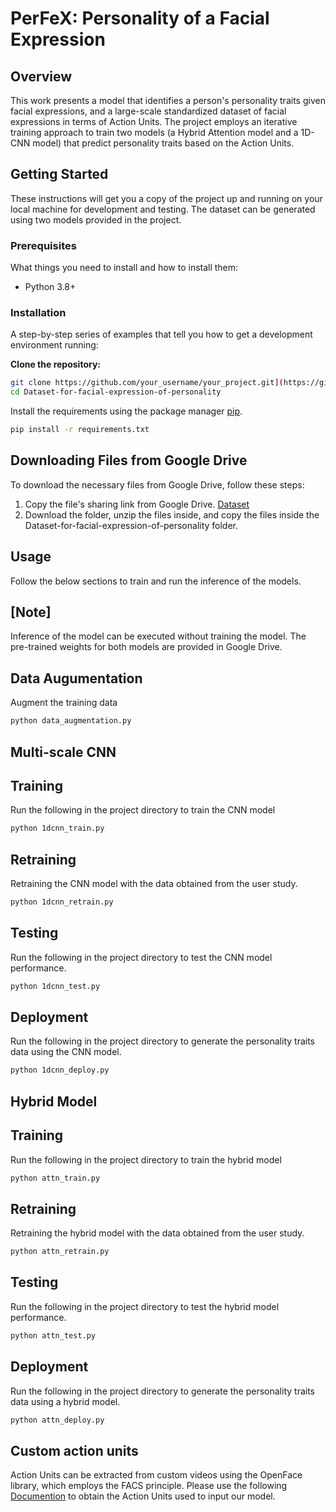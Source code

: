 # PerFeX: Personality of a Facial Expression


## Overview

This work presents a model that identifies a person's personality traits given facial expressions, and a large-scale standardized dataset of facial expressions in terms of Action Units. The project employs an iterative training approach to train two models (a Hybrid Attention model and a 1D-CNN model) that predict personality traits based on the Action Units.

## Getting Started

These instructions will get you a copy of the project up and running on your local machine for development and testing. The dataset can be generated using two models provided in the project.

### Prerequisites

What things you need to install and how to install them:

- Python 3.8+

### Installation

A step-by-step series of examples that tell you how to get a development environment running:


**Clone the repository:**
   ```bash
   git clone https://github.com/your_username/your_project.git](https://github.com/kodavatiSrikar/Dataset-for-facial-expression-of-personality.git
   cd Dataset-for-facial-expression-of-personality
   ```

Install the requirements using the package manager [pip](https://pip.pypa.io/en/stable/).

```bash
pip install -r requirements.txt
```

## Downloading Files from Google Drive

To download the necessary files from Google Drive, follow these steps:

1. Copy the file's sharing link from Google Drive.
   [Dataset](https://drive.google.com/drive/folders/1n9G8FeW_8PeC4JbNj_1vFRuOEVretTGw?usp=drive_link)
2. Download the folder, unzip the files inside, and copy the files inside the Dataset-for-facial-expression-of-personality folder.

## Usage

Follow the below sections to train and run the inference of the models. 

## [Note]

Inference of the model can be executed without training the model. The pre-trained weights for both models are provided in Google Drive.

## Data Augumentation
Augment the training data
```bash
python data_augmentation.py
```

## Multi-scale CNN

## Training

Run the following in the project directory to train the CNN model

```bash
python 1dcnn_train.py
```

## Retraining

Retraining the CNN model with the data obtained from the user study.

```bash
python 1dcnn_retrain.py
```

## Testing

Run the following in the project directory to test the CNN model performance.

```bash
python 1dcnn_test.py
```

## Deployment

Run the following in the project directory to generate the personality traits data using the CNN model.

```bash
python 1dcnn_deploy.py
```

## Hybrid Model

## Training

Run the following in the project directory to train the hybrid model

```bash
python attn_train.py
```


## Retraining

Retraining the hybrid model with the data obtained from the user study.

```bash
python attn_retrain.py
```
## Testing

Run the following in the project directory to test the hybrid model performance.

```bash
python attn_test.py
```

## Deployment

Run the following in the project directory to generate the personality traits data using a hybrid model.

```bash
python attn_deploy.py
```

## Custom action units

Action Units can be extracted from custom videos using the OpenFace library, which employs the FACS principle. Please use the following [Documention](https://github.com/TadasBaltrusaitis/OpenFace/wiki) to obtain the Action Units used to input our model.


